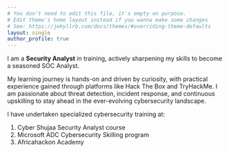 ```yaml
---
# You don't need to edit this file, it's empty on purpose.
# Edit theme's home layout instead if you wanna make some changes
# See: https://jekyllrb.com/docs/themes/#overriding-theme-defaults
layout: single
author_profile: true
---
```

I am a **Security Analyst** in training, actively sharpening my skills to become a seasoned SOC Analyst. 

My learning journey is hands-on and driven by curiosity, with practical experience gained through platforms like Hack The Box and 
TryHackMe. I am passionate about threat detection, incident response, and continuous upskilling to stay ahead in the ever-evolving cybersecurity landscape.

I have undertaken specialized cybersecurity training at:
1. Cyber Shujaa Security Analyst course
2. Microsoft ADC Cybersecurity Skilling program
3. Africahackon Academy
